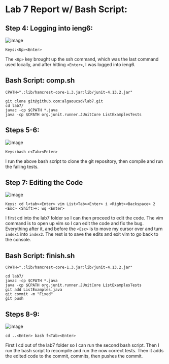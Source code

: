 # Lab 7 Report w/ Bash Script:


## Step 4: Logging into ieng6:
![image](https://user-images.githubusercontent.com/122490362/221730943-72c948c4-3e4a-4fa3-a283-6629af7e3ead.png)
```
Keys:<Up><Enter>
```
The `<Up>` key brought up the ssh command, which was the last command used locally, and after hitting `<Enter>`, I was logged into ieng6.

## Bash Script: comp.sh
```
CPATH=".:lib/hamcrest-core-1.3.jar:lib/junit-4.13.2.jar"

git clone git@github.com:algaoucsd/lab7.git
cd lab7/
javac -cp $CPATH *.java
java -cp $CPATH org.junit.runner.JUnitCore ListExamplesTests
```
## Steps 5-6:

![image](https://user-images.githubusercontent.com/122490362/224881280-4b5c62e7-fc18-4098-918e-15c40b718dcc.png)

```
Keys:bash c<Tab><Enter>
```
I run the above bash script to clone the git repository, then compile and run the failing tests. 

## Step 7: Editing the Code
![image](https://user-images.githubusercontent.com/122490362/221734719-bd037680-6ed9-4d79-b13d-5161ead43f24.png)

```
Keys: cd l<tab><Enter> vim List<Tab><Enter> i <Right><Backspace> 2 <Esc> <Shift>+: wq <Enter>
```
I first cd into the lab7 folder so I can then proceed to edit the code. The vim command is to open up vim so I can edit the code and fix the bug. Everything after it, and before the `<Esc>` is to move my cursor over and turn `index1` into `index2`. The rest is to save the edits and exit vim to go back to the console.

## Bash Script: finish.sh

```
CPATH=".:lib/hamcrest-core-1.3.jar:lib/junit-4.13.2.jar"

cd lab7/
javac -cp $CPATH *.java
java -cp $CPATH org.junit.runner.JUnitCore ListExamplesTests
git add ListExamples.java
git commit -m "Fixed"
git push
```


## Steps 8-9:
![image](https://user-images.githubusercontent.com/122490362/224882777-3814d59a-51a7-4943-b776-339ef8522330.png)

```
cd ..<Enter> bash f<Tab><Enter>
```

First I cd out of the lab7 folder so I can run the second bash script. Then I run the bash script to recompile and run the now correct tests. Then it adds the edited code to the commit, commits, then pushes the commit.
